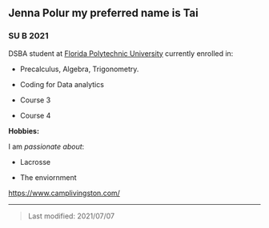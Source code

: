 ## Jenna Polur my preferred name is Tai

### SU B 2021

DSBA student at [Florida Polytechnic University](https://www.floridapoly.edu) currently enrolled in: 

- Precalculus, Algebra, Trigonometry.

- Coding for Data analytics

- Course 3

- Course 4

**Hobbies:**

I am _passionate about_: 

- Lacrosse    

- The enviornment

<https://www.camplivingston.com/>
***

> Last modified: 2021/07/07
